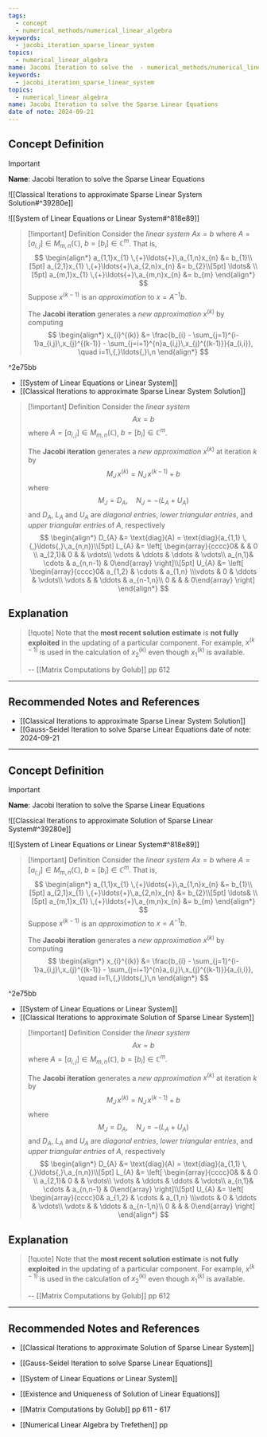 ```yaml
---
tags:
  - concept
  - numerical_methods/numerical_linear_algebra
keywords:
  - jacobi_iteration_sparse_linear_system
topics:
  - numerical_linear_algebra
name: Jacobi Iteration to solve the  - numerical_methods/numerical_linear_algebra
keywords:
  - jacobi_iteration_sparse_linear_system
topics:
  - numerical_linear_algebra
name: Jacobi Iteration to solve the Sparse Linear Equations
date of note: 2024-09-21
---
```


## Concept Definition

>[!important]
>**Name**: Jacobi Iteration to solve the Sparse Linear Equations

![[Classical Iterations to approximate Sparse Linear System Solution#^39280e]]

![[System of Linear Equations or Linear System#^818e89]]

>[!important] Definition
>Consider the *linear system* $Ax = b$ where $A = [a_{i,j}] \in M_{m,n}(\mathbb{C})$,  $b = [b_{i}]\in \mathbb{C}^{m}$. That is,
>$$
>\begin{align*}
> a_{1,1}x_{1} \,{+}\ldots{+}\,a_{1,n}x_{n} &= b_{1}\\[5pt]
> a_{2,1}x_{1} \,{+}\ldots{+}\,a_{2,n}x_{n} &= b_{2}\\[5pt]
> \ldots& \\[5pt]
> a_{m,1}x_{1} \,{+}\ldots{+}\,a_{m,n}x_{n} &= b_{m}
>\end{align*}
>$$
>Suppose $x^{(k-1)}$ is an *approximation* to $x = A^{-1}b$. 
>
>The **Jacobi iteration** generates a *new approximation* $x^{(k)}$ by computing 
>$$
>\begin{align*}
> x_{i}^{(k)}  &= \frac{b_{i} - \sum_{j=1}^{i-1}a_{i,j}\,x_{j}^{(k-1)} -  \sum_{j=i+1}^{n}a_{i,j}\,x_{j}^{(k-1)}}{a_{i,i}}, \quad i=1\,{,}\ldots{,}\,n
>\end{align*}
>$$

^2e75bb

- [[System of Linear Equations or Linear System]]
- [[Classical Iterations to approximate Sparse Linear System Solution]]

>[!important] Definition
>Consider the *linear system* $$Ax = b$$ where $A = [a_{i,j}] \in M_{m,n}(\mathbb{C})$,  $b = [b_{i}]\in \mathbb{C}^{m}$. 
>
>The **Jacobi iteration**  generates a *new approximation* $x^{(k)}$ at iteration $k$ by $$M_{J}\,x^{(k)} = N_{J}\,x^{(k-1)} + b$$
>where 
>$$
>M_{J} = D_{A},\quad N_{J} = -\left(L_{A} + U_{A}\right)
>$$
>and $D_{A}$, $L_{A}$ and $U_{A}$ are *diagonal entries*, *lower triangular entries*, and *upper triangular entries* of $A$, respectively
>$$
>\begin{align*}
> D_{A} &= \text{diag}(A) = \text{diag}(a_{1,1} \,{,}\ldots{,}\,a_{n,n})\\[5pt] 
> L_{A} &= \left[ \begin{array}{cccc}0&  &  & 0 \\ a_{2,1}& 0 &  & \vdots\\ \vdots & \ddots & \ddots & \vdots\\ a_{n,1}& \cdots & a_{n,n-1} & 0\end{array} \right]\\[5pt]  
> U_{A} &= \left[ \begin{array}{cccc}0& a_{1,2}  & \cdots  & a_{1,n} \\\vdots & 0 & \ddots & \vdots\\ \vdots &  & \ddots & a_{n-1,n}\\ 0 &  &  & 0\end{array} \right]
\end{align*}
>$$



## Explanation

>[!quote]
>Note that the **most recent solution estimate** is **not fully exploited** in the updating of  a particular component. For example, $x^{(k-1)}$ is used in the calculation of $x_{2}^{(k)}$ even  though $x_{1}^{(k)}$ is available.
>
>-- [[Matrix Computations by Golub]] pp 612




-----------
##  Recommended Notes and References


- [[Classical Iterations to approximate Sparse Linear System Solution]]
- [[Gauss-Seidel Iteration to solve Sparse Linear Equations
date of note: 2024-09-21
---

## Concept Definition

>[!important]
>**Name**: Jacobi Iteration to solve the Sparse Linear Equations

![[Classical Iterations to approximate Solution of Sparse Linear System#^39280e]]

![[System of Linear Equations or Linear System#^818e89]]

>[!important] Definition
>Consider the *linear system* $Ax = b$ where $A = [a_{i,j}] \in M_{m,n}(\mathbb{C})$,  $b = [b_{i}]\in \mathbb{C}^{m}$. That is,
>$$
>\begin{align*}
> a_{1,1}x_{1} \,{+}\ldots{+}\,a_{1,n}x_{n} &= b_{1}\\[5pt]
> a_{2,1}x_{1} \,{+}\ldots{+}\,a_{2,n}x_{n} &= b_{2}\\[5pt]
> \ldots& \\[5pt]
> a_{m,1}x_{1} \,{+}\ldots{+}\,a_{m,n}x_{n} &= b_{m}
>\end{align*}
>$$
>Suppose $x^{(k-1)}$ is an *approximation* to $x = A^{-1}b$. 
>
>The **Jacobi iteration** generates a *new approximation* $x^{(k)}$ by computing 
>$$
>\begin{align*}
> x_{i}^{(k)}  &= \frac{b_{i} - \sum_{j=1}^{i-1}a_{i,j}\,x_{j}^{(k-1)} -  \sum_{j=i+1}^{n}a_{i,j}\,x_{j}^{(k-1)}}{a_{i,i}}, \quad i=1\,{,}\ldots{,}\,n
>\end{align*}
>$$

^2e75bb

- [[System of Linear Equations or Linear System]]
- [[Classical Iterations to approximate Solution of Sparse Linear System]]

>[!important] Definition
>Consider the *linear system* $$Ax = b$$ where $A = [a_{i,j}] \in M_{m,n}(\mathbb{C})$,  $b = [b_{i}]\in \mathbb{C}^{m}$. 
>
>The **Jacobi iteration**  generates a *new approximation* $x^{(k)}$ at iteration $k$ by $$M_{J}\,x^{(k)} = N_{J}\,x^{(k-1)} + b$$
>where 
>$$
>M_{J} = D_{A},\quad N_{J} = -\left(L_{A} + U_{A}\right)
>$$
>and $D_{A}$, $L_{A}$ and $U_{A}$ are *diagonal entries*, *lower triangular entries*, and *upper triangular entries* of $A$, respectively
>$$
>\begin{align*}
> D_{A} &= \text{diag}(A) = \text{diag}(a_{1,1} \,{,}\ldots{,}\,a_{n,n})\\[5pt] 
> L_{A} &= \left[ \begin{array}{cccc}0&  &  & 0 \\ a_{2,1}& 0 &  & \vdots\\ \vdots & \ddots & \ddots & \vdots\\ a_{n,1}& \cdots & a_{n,n-1} & 0\end{array} \right]\\[5pt]  
> U_{A} &= \left[ \begin{array}{cccc}0& a_{1,2}  & \cdots  & a_{1,n} \\\vdots & 0 & \ddots & \vdots\\ \vdots &  & \ddots & a_{n-1,n}\\ 0 &  &  & 0\end{array} \right]
\end{align*}
>$$



## Explanation

>[!quote]
>Note that the **most recent solution estimate** is **not fully exploited** in the updating of  a particular component. For example, $x^{(k-1)}$ is used in the calculation of $x_{2}^{(k)}$ even  though $x_{1}^{(k)}$ is available.
>
>-- [[Matrix Computations by Golub]] pp 612




-----------
##  Recommended Notes and References


- [[Classical Iterations to approximate Solution of Sparse Linear System]]
- [[Gauss-Seidel Iteration to solve Sparse Linear Equations]]

- [[System of Linear Equations or Linear System]]
- [[Existence and Uniqueness of Solution of Linear Equations]]


- [[Matrix Computations by Golub]] pp 611 - 617
- [[Numerical Linear Algebra by Trefethen]] pp 